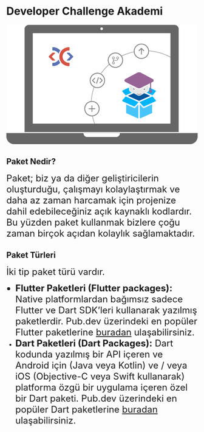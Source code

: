 # Developer Challenge Akademi
 
  
![logo](_media/cover.png ':size=450')


## Paket Nedir?

<font size="5">Paket; biz ya da diğer geliştiricilerin oluşturduğu, çalışmayı kolaylaştırmak ve daha az zaman harcamak için projenize dahil edebileceğiniz açık kaynaklı kodlardır. Bu yüzden paket kullanmak bizlere çoğu zaman birçok açıdan kolaylık sağlamaktadır.</font> 

## Paket Türleri

<font size="5">İki tip paket türü vardır.
* **Flutter Paketleri (Flutter packages):** Native platformlardan bağımsız sadece Flutter ve Dart SDK’leri kullanarak yazılmış paketlerdir. 
Pub.dev üzerindeki en popüler Flutter paketlerine [buradan](https://pub.dev/packages?q=sdk%3Aflutter) ulaşabilirsiniz.
* **Dart Paketleri (Dart Packages):** Dart kodunda yazılmış bir API içeren ve Android için (Java veya Kotlin) ve / veya iOS (Objective-C veya Swift kullanarak) platforma özgü bir uygulama içeren özel bir Dart paketi. 
Pub.dev üzerindeki en popüler Dart paketlerine [buradan](https://pub.dev/packages?q=sdk%3Adart) ulaşabilirsiniz.</font> 

